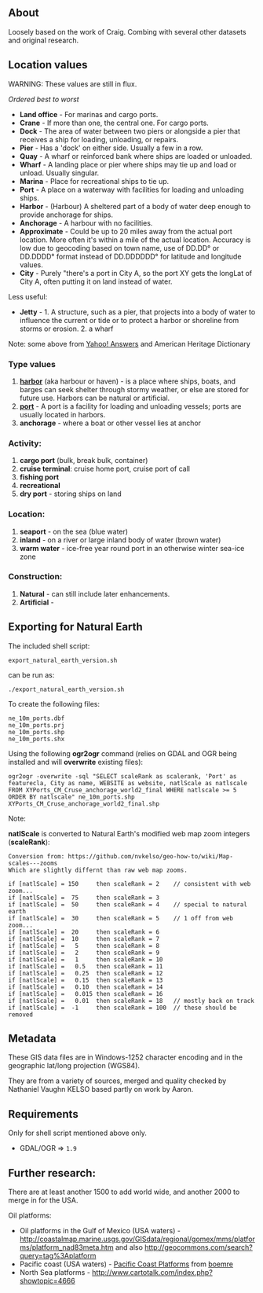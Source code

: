 ## About

Loosely based on the work of Craig. Combing with several other datasets and original research.


## Location values

WARNING: These values are still in flux.

_Ordered best to worst_

* **Land office** - For marinas and cargo ports.
* **Crane** - If more than one, the central one. For cargo ports.
* **Dock** - The area of water between two piers or alongside a pier that receives a ship for loading, unloading, or repairs.
* **Pier** - Has a 'dock' on either side. Usually a few in a row.
* **Quay** - A wharf or reinforced bank where ships are loaded or unloaded.
* **Wharf** - A landing place or pier where ships may tie up and load or unload. Usually singular.
* **Marina** - Place for recreational ships to tie up.
* **Port**  - A place on a waterway with facilities for loading and unloading ships.
* **Harbor** - (Harbour) A sheltered part of a body of water deep enough to provide anchorage for ships.
* **Anchorage** - A harbour with no facilities.
* **Approximate** - Could be up to 20 miles away from the actual port location. 
More often it's within a mile of the actual location. Accuracy is low due to geocoding 
based on town name, use of DD.DD° or DD.DDDD° format instead of DD.DDDDDD° for latitude 
and longitude values.
* **City** - Purely "there's a port in City A, so the port XY gets the longLat of City A, often putting it on land instead of water.

Less useful:

* **Jetty** -  1. A structure, such as a pier, that projects into a body of water to influence the current or tide or to protect a harbor or shoreline from storms or erosion. 2. a wharf

Note: some above from [Yahoo! Answers](http://answers.yahoo.com/question/index?qid=20100530145659AAHL8k4) and American Heritage Dictionary

### Type values

1. **[harbor](http://en.wikipedia.org/wiki/Harbor)** (aka harbour or haven) - is a place where ships, boats, and barges can seek shelter through stormy weather, or else are stored for future use. Harbors can be natural or artificial.
1. **[port](http://en.wikipedia.org/wiki/Port)** - A port is a facility for loading and unloading vessels; ports are usually located in harbors.
1. **anchorage** - where a boat or other vessel lies at anchor

### Activity:

1. **cargo port** (bulk, break bulk, container)
1. **cruise terminal**: cruise home port, cruise port of call
1. **fishing port**
1. **recreational**
1. **dry port** - storing ships on land

### Location:

1. **seaport** - on the sea (blue water)
1. **inland** - on a river or large inland body of water (brown water)
1. **warm water** - ice-free year round port in an otherwise winter sea-ice zone

### Construction:

1. **Natural** - can still include later enhancements.
1. **Artificial** - 


## Exporting for Natural Earth

The included shell script:

	export_natural_earth_version.sh
	
can be run as:

	./export_natural_earth_version.sh
	
To create the following files:

	ne_10m_ports.dbf
	ne_10m_ports.prj
	ne_10m_ports.shp
	ne_10m_ports.shx
	
Using the following **ogr2ogr** command (relies on GDAL and OGR being installed and will **overwrite** existing files):

	ogr2ogr -overwrite -sql "SELECT scaleRank as scalerank, 'Port' as featurecla, City as name, WEBSITE as website, natlScale as natlscale FROM XYPorts_CM_Cruse_anchorage_world2_final WHERE natlscale >= 5 ORDER BY natlscale" ne_10m_ports.shp XYPorts_CM_Cruse_anchorage_world2_final.shp
	
Note: 
	
**natlScale** is converted to Natural Earth's modified web map zoom integers (**scaleRank**):

    Conversion from: https://github.com/nvkelso/geo-how-to/wiki/Map-scales---zooms
    Which are slightly differnt than raw web map zooms.
    
	if [natlScale] = 150     then scaleRank = 2    // consistent with web zoom...
	if [natlScale] =  75     then scaleRank = 3    
	if [natlScale] =  50     then scaleRank = 4    // special to natural earth
	if [natlScale] =  30     then scaleRank = 5    // 1 off from web zoom...
	if [natlScale] =  20     then scaleRank = 6
	if [natlScale] =  10     then scaleRank = 7
	if [natlScale] =   5     then scaleRank = 8
	if [natlScale] =   2     then scaleRank = 9
	if [natlScale] =   1     then scaleRank = 10
	if [natlScale] =   0.5   then scaleRank = 11
	if [natlScale] =   0.25  then scaleRank = 12
	if [natlScale] =   0.15  then scaleRank = 13
	if [natlScale] =   0.10  then scaleRank = 14
	if [natlScale] =   0.015 then scaleRank = 16
	if [natlScale] =   0.01  then scaleRank = 18   // mostly back on track
	if [natlScale] =  -1     then scaleRank = 100  // these should be removed


## Metadata

These GIS data files are in Windows-1252 character encoding and in the geographic lat/long projection (WGS84). 

They are from a variety of sources, merged and quality checked by Nathaniel Vaughn KELSO based partly on work by Aaron.


## Requirements 

Only for shell script mentioned above only.

* GDAL/OGR => `1.9`


## Further research:

There are at least another 1500 to add world wide, and another 2000 to merge in for the USA.

Oil platforms:

* Oil platforms in the Gulf of Mexico (USA waters) - http://coastalmap.marine.usgs.gov/GISdata/regional/gomex/mms/platforms/platform_nad83meta.htm and also http://geocommons.com/search?query=tag%3Aplatform
* Pacific coast (USA waters) - [Pacific Coast Platforms](http://www.boemre.gov/ld/Offshore_Cadastre/Pacific/gis/pacific/pc_plat.zip) from [boemre](http://www.boemre.gov/offshore/mapping/pacific.htm)
* North Sea platforms - http://www.cartotalk.com/index.php?showtopic=4666